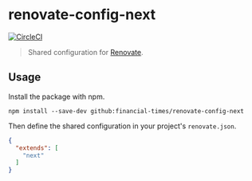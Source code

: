 # renovate-config-next

[![CircleCI](https://circleci.com/gh/Financial-Times/n-renovate.svg?style=svg)](https://circleci.com/gh/Financial-Times/n-renovate)

> Shared configuration for [Renovate](https://renovatebot.com/).

## Usage

Install the package with npm.

```
npm install --save-dev github:financial-times/renovate-config-next
```

Then define the shared configuration in your project's `renovate.json`.

```json
{
  "extends": [
    "next"
  ]
}
```
